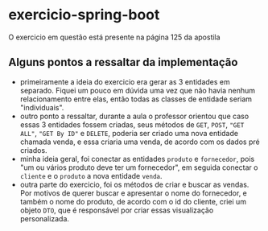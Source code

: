 ﻿# exercicio-spring-boot
O exercicio em questão está presente na página 125 da apostila

Alguns pontos a ressaltar da implementação
--
- primeiramente a ideia do exercicio era gerar as 3 entidades em separado. Fiquei um pouco em dúvida uma vez que não havia nenhum relacionamento entre elas, então todas as classes de entidade seriam "individuais".
- outro ponto a ressaltar, durante a aula o professor orientou que caso essas 3 entidades fossem criadas, seus métodos de `GET`, `POST`, `"GET ALL"`, `"GET By ID"` e `DELETE`, poderia ser criado uma nova entidade chamada venda, e essa criaria uma venda, de acordo com os dados pré criados.
- minha ideia geral, foi conectar as entidades `produto` e `fornecedor`, pois "um ou vários produto deve ter um fornecedor", em seguida conectar o `cliente` e o `produto` a nova entidade `venda`.
- outra parte do exercicio, foi os métodos de criar e buscar as vendas. Por motivos de querer buscar e apresentar o nome do fornecedor, e também o nome do produto, de acordo com o id do cliente, criei um objeto `DTO`, que é responsável por criar essas visualização personalizada.
